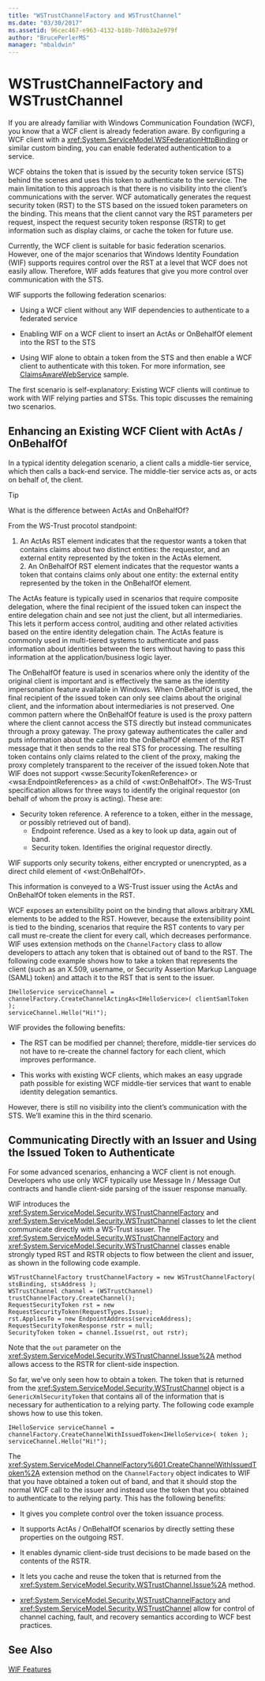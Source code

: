 ```yaml
---
title: "WSTrustChannelFactory and WSTrustChannel"
ms.date: "03/30/2017"
ms.assetid: 96cec467-e963-4132-b18b-7d0b3a2e979f
author: "BrucePerlerMS"
manager: "mbaldwin"
---
```

# WSTrustChannelFactory and WSTrustChannel
If you are already familiar with Windows Communication Foundation (WCF), you know that a WCF client is already federation aware. By configuring a WCF client with a <xref:System.ServiceModel.WSFederationHttpBinding> or similar custom binding, you can enable federated authentication to a service.  
  
 WCF obtains the token that is issued by the security token service (STS) behind the scenes and uses this token to authenticate to the service. The main limitation to this approach is that there is no visibility into the client’s communications with the server. WCF automatically generates the request security token (RST) to the STS based on the issued token parameters on the binding. This means that the client cannot vary the RST parameters per request, inspect the request security token response (RSTR) to get information such as display claims, or cache the token for future use.  
  
 Currently, the WCF client is suitable for basic federation scenarios. However, one of the major scenarios that Windows Identity Foundation (WIF) supports requires control over the RST at a level that WCF does not easily allow. Therefore, WIF adds features that give you more control over communication with the STS.  
  
 WIF supports the following federation scenarios:  
  
-   Using a WCF client without any WIF dependencies to authenticate to a federated service  
  
-   Enabling WIF on a WCF client to insert an ActAs or OnBehalfOf element into the RST to the STS  
  
-   Using WIF alone to obtain a token from the STS and then enable a WCF client to authenticate with this token. For more information, see [ClaimsAwareWebService](http://go.microsoft.com/fwlink/?LinkID=248406) sample.  
  
 The first scenario is self-explanatory: Existing WCF clients will continue to work with WIF relying parties and STSs. This topic discusses the remaining two scenarios.  
  
## Enhancing an Existing WCF Client with ActAs / OnBehalfOf  
 In a typical identity delegation scenario, a client calls a middle-tier service, which then calls a back-end service. The middle-tier service acts as, or acts on behalf of, the client.  
  
> [!TIP]
>  What is the difference between ActAs and OnBehalfOf?  
> 
>  From the WS-Trust procotol standpoint:  
> 
> 1. An ActAs RST element indicates that the requestor wants a token that contains claims about two distinct entities: the requestor, and an external entity represented by the token in the ActAs element.  
>    2.  An OnBehalfOf RST element indicates that the requestor wants a token that contains claims only about one entity: the external entity represented by the token in the OnBehalfOf element.  
> 
>  The ActAs feature is typically used in scenarios that require composite delegation, where the final recipient of the issued token can inspect the entire delegation chain and see not just the client, but all intermediaries. This lets it perform access control, auditing and other related activities based on the entire identity delegation chain. The ActAs feature is commonly used in multi-tiered systems to authenticate and pass information about identities between the tiers without having to pass this information at the application/business logic layer.  
> 
>  The OnBehalfOf feature is used in scenarios where only the identity of the original client is important and is effectively the same as the identity impersonation feature available in Windows. When OnBehalfOf is used, the final recipient of the issued token can only see claims about the original client, and the information about intermediaries is not preserved. One common pattern where the OnBehalfOf feature is used is the proxy pattern where the client cannot access the STS directly but instead communicates through a proxy gateway. The proxy gateway authenticates the caller and puts information about the caller into the OnBehalfOf element of the RST message that it then sends to the real STS for processing. The resulting token contains only claims related to the client of the proxy, making the proxy completely transparent to the receiver of the issued token.Note that WIF does not support \<wsse:SecurityTokenReference> or \<wsa:EndpointReferences> as a child of \<wst:OnBehalfOf>. The WS-Trust specification allows for three ways to identify the original requestor (on behalf of whom the proxy is acting). These are:  
> 
> - Security token reference. A reference to a token, either in the message, or possibly retrieved out of band).  
>   -   Endpoint reference. Used as a key to look up data, again out of band.  
>   -   Security token. Identifies the original requestor directly.  
> 
>  WIF supports only security tokens, either encrypted or unencrypted, as a direct child element of \<wst:OnBehalfOf>.  
  
 This information is conveyed to a WS-Trust issuer using the ActAs and OnBehalfOf token elements in the RST.  
  
 WCF exposes an extensibility point on the binding that allows arbitrary XML elements to be added to the RST. However, because the extensibility point is tied to the binding, scenarios that require the RST contents to vary per call must re-create the client for every call, which decreases performance. WIF uses extension methods on the `ChannelFactory` class to allow developers to attach any token that is obtained out of band to the RST. The following code example shows how to take a token that represents the client (such as an X.509, username, or Security Assertion Markup Language (SAML) token) and attach it to the RST that is sent to the issuer.  
  
```  
IHelloService serviceChannel = channelFactory.CreateChannelActingAs<IHelloService>( clientSamlToken );  
serviceChannel.Hello("Hi!");  
```  
  
 WIF provides the following benefits:  
  
-   The RST can be modified per channel; therefore, middle-tier services do not have to re-create the channel factory for each client, which improves performance.  
  
-   This works with existing WCF clients, which makes an easy upgrade path possible for existing WCF middle-tier services that want to enable identity delegation semantics.  
  
 However, there is still no visibility into the client’s communication with the STS. We’ll examine this in the third scenario.  
  
## Communicating Directly with an Issuer and Using the Issued Token to Authenticate  
 For some advanced scenarios, enhancing a WCF client is not enough. Developers who use only WCF typically use Message In / Message Out contracts and handle client-side parsing of the issuer response manually.  
  
 WIF introduces the <xref:System.ServiceModel.Security.WSTrustChannelFactory> and <xref:System.ServiceModel.Security.WSTrustChannel> classes to let the client communicate directly with a WS-Trust issuer. The <xref:System.ServiceModel.Security.WSTrustChannelFactory> and <xref:System.ServiceModel.Security.WSTrustChannel> classes enable strongly typed RST and RSTR objects to flow between the client and issuer, as shown in the following code example.  
  
```  
WSTrustChannelFactory trustChannelFactory = new WSTrustChannelFactory( stsBinding, stsAddress );  
WSTrustChannel channel = (WSTrustChannel) trustChannelFactory.CreateChannel();  
RequestSecurityToken rst = new RequestSecurityToken(RequestTypes.Issue);  
rst.AppliesTo = new EndpointAddress(serviceAddress);  
RequestSecurityTokenResponse rstr = null;  
SecurityToken token = channel.Issue(rst, out rstr);  
```  
  
 Note that the `out` parameter on the <xref:System.ServiceModel.Security.WSTrustChannel.Issue%2A> method allows access to the RSTR for client-side inspection.  
  
 So far, we’ve only seen how to obtain a token. The token that is returned from the <xref:System.ServiceModel.Security.WSTrustChannel> object is a `GenericXmlSecurityToken` that contains all of the information that is necessary for authentication to a relying party. The following code example shows how to use this token.  
  
```  
IHelloService serviceChannel = channelFactory.CreateChannelWithIssuedToken<IHelloService>( token ); serviceChannel.Hello("Hi!");  
```  
  
 The <xref:System.ServiceModel.ChannelFactory%601.CreateChannelWithIssuedToken%2A> extension method on the `ChannelFactory` object indicates to WIF that you have obtained a token out of band, and that it should stop the normal WCF call to the issuer and instead use the token that you obtained to authenticate to the relying party. This has the following benefits:  
  
-   It gives you complete control over the token issuance process.  
  
-   It supports ActAs / OnBehalfOf scenarios by directly setting these properties on the outgoing RST.  
  
-   It enables dynamic client-side trust decisions to be made based on the contents of the RSTR.  
  
-   It lets you cache and reuse the token that is returned from the <xref:System.ServiceModel.Security.WSTrustChannel.Issue%2A> method.  
  
-   <xref:System.ServiceModel.Security.WSTrustChannelFactory> and <xref:System.ServiceModel.Security.WSTrustChannel> allow for control of channel caching, fault, and recovery semantics according to WCF best practices.  
  
## See Also  
 [WIF Features](../../../docs/framework/security/wif-features.md)
